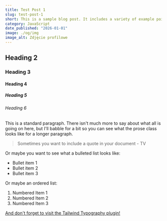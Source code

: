 ```yaml
---
title: Test Post 1
slug: test-post-1
short: This is a sample blog post. It includes a variety of example points to show what your articles will look like out of the box.
category: JavaScript
date_published: "2026-01-01"
image: ./og/img
image_alt: Zdjęcie profilowe
---
```


## Heading 2

### Heading 3

#### Heading 4

##### Heading 5

###### Heading 6

This is a standard paragraph. There isn't much more to say about what all is going on here, but I'll babble for a bit so you can see what the prose class looks like for a longer paragraph.

> Sometimes you want to include a quote in your document - TV

Or maybe you want to see what a bulleted list looks like:

- Bullet item 1
- Bullet item 2
- Bullet item 3

Or maybe an ordered list:

1. Numbered Item 1
2. Numbered Item 2
3. Numbered Item 3

[And don't forget to visit the Tailwind Typography plugin!](https://github.com/tailwindlabs/tailwindcss-typography)